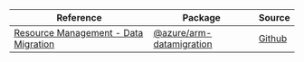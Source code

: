 | Reference | Package | Source |
|---|---|---|
|[Resource Management - Data Migration](arm-datamigration-readme)|[@azure/arm-datamigration](https://www.npmjs.com/package/@azure/arm-datamigration)|[Github](https://github.com/Azure/azure-sdk-for-js/blob/main/sdk/datamigration/arm-datamigration)|
